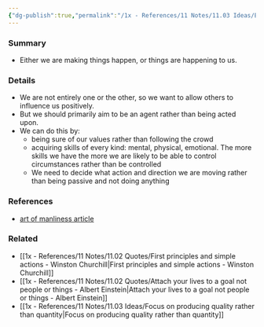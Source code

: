 ```yaml
---
{"dg-publish":true,"permalink":"/1x - References/11 Notes/11.03 Ideas/Either be acting or be acted upon/","title":"Either be acting or be acted upon","created":"2023-07-23T18:37:06.305+03:00","updated":"2024-02-14T20:18:33.015+03:00"}
---
```



### Summary
- Either we are making things happen, or things are happening to us. 

### Details
- We are not entirely one or the other, so we want to allow others to influence us positively. 
- But we should primarily aim to be an agent rather than being acted upon.
- We can do this by:
	- being sure of our values rather than following the crowd
	- acquiring skills of every kind: mental, physical, emotional. The more skills we have the more we are likely to be able to control circumstances rather than be controlled
	- We need to decide what action and direction we are moving rather than being passive and not doing anything

### References
- [art of manliness article](https://www.artofmanliness.com/character/sunday-firesides-act-or-be-acted-upon/)

### Related
- [[1x - References/11 Notes/11.02 Quotes/First principles and simple actions - Winston Churchill\|First principles and simple actions - Winston Churchill]]
- [[1x - References/11 Notes/11.02 Quotes/Attach your lives to a goal not people or things - Albert Einstein\|Attach your lives to a goal not people or things - Albert Einstein]]
- [[1x - References/11 Notes/11.03 Ideas/Focus on producing quality rather than quantity\|Focus on producing quality rather than quantity]]